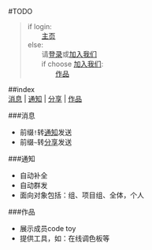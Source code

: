 #TODO

> if login:  
> 　　[主页][index]  
> else:  
> 　　请[登录][login]或[加入我们][joinus]  
> 　　if choose [加入我们][joinus]:  
> 　　　　[作品][works]  

##index  
[消息][message] | [通知][notice] | [分享][share] | [作品][works]  

###消息
 * 前缀`!`转[通知][notice]发送
 * 前缀`~`转[分享][share]发送
 
###通知
 * 自动补全
 * 自动群发
 * 面向对象包括：组、项目组、全体，个人

###作品
 * 展示成员code toy
 * 提供工具，如：在线调色板等

[index]: http://www.sicun.org "主页"
[login]: http://www.sicun.org/login "登录"
[joinus]: http://www.sicun.org/joinus "邮箱、姓名、专业、年级、技能或经历"
[message]: http://www.sicun.org/message "消息" 
[notice]: http://www.sicun.org/works "通知" 
[share]: http://www.sicun.org/works "分享" 
[works]: http://www.sicun.org/works "作品" 
